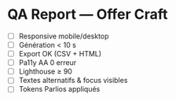 # QA Report — Offer Craft

- [ ] Responsive mobile/desktop
- [ ] Génération < 10 s
- [ ] Export OK (CSV + HTML)
- [ ] Pa11y AA 0 erreur
- [ ] Lighthouse ≥ 90
- [ ] Textes alternatifs & focus visibles
- [ ] Tokens Parlios appliqués
